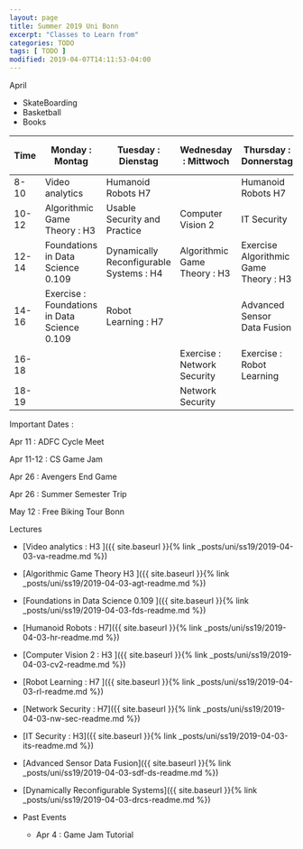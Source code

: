 ```yaml
---
layout: page
title: Summer 2019 Uni Bonn
excerpt: "Classes to Learn from"
categories: TODO
tags: [ TODO ]
modified: 2019-04-07T14:11:53-04:00
---
```



April

* SkateBoarding
* Basketball
* Books

| Time | Monday : Montag | Tuesday : Dienstag | Wednesday : Mittwoch | Thursday : Donnerstag | Friday : Freitag | Saturday : Samstag| Sunday : Sonntag |
|-------|-------|-------|-------|-------|-------|-------|-------|
| 8-10 | Video analytics | Humanoid Robots H7 |  | Humanoid Robots H7 ||||
| 10-12 | Algorithmic Game Theory : H3 | Usable Security and Practice | Computer Vision 2 | IT Security | Computer Vision 2 ||
| 12-14 | Foundations in Data Science 0.109| Dynamically Reconfigurable Systems : H4 | Algorithmic Game Theory : H3 |Exercise Algorithmic Game Theory : H3|Video analytics Tutorials||
| 14-16 | Exercise : Foundations in Data Science 0.109| Robot Learning : H7 ||Advanced Sensor Data Fusion|||
| 16-18 |||Exercise : Network Security| Exercise : Robot Learning |||
| 18-19 | | | Network Security ||||




Important Dates :

Apr 11 : ADFC Cycle Meet

Apr 11-12 : CS Game Jam

Apr 26 : Avengers End Game

Apr 26 : Summer Semester Trip

May 12 : Free Biking Tour Bonn


Lectures

* [Video analytics : H3 ]({{ site.baseurl }}{% link _posts/uni/ss19/2019-04-03-va-readme.md %})

* [Algorithmic Game Theory H3 ]({{ site.baseurl }}{% link _posts/uni/ss19/2019-04-03-agt-readme.md %})

* [Foundations in Data Science 0.109 ]({{ site.baseurl }}{% link _posts/uni/ss19/2019-04-03-fds-readme.md %})

* [Humanoid Robots : H7]({{ site.baseurl }}{% link _posts/uni/ss19/2019-04-03-hr-readme.md %})

* [Computer Vision 2 : H3 ]({{ site.baseurl }}{% link _posts/uni/ss19/2019-04-03-cv2-readme.md %})

* [Robot Learning : H7 ]({{ site.baseurl }}{% link _posts/uni/ss19/2019-04-03-rl-readme.md %})

* [Network Security : H7]({{ site.baseurl }}{% link _posts/uni/ss19/2019-04-03-nw-sec-readme.md %})

* [IT Security : H3]({{ site.baseurl }}{% link _posts/uni/ss19/2019-04-03-its-readme.md %})

* [Advanced Sensor Data Fusion]({{ site.baseurl }}{% link _posts/uni/ss19/2019-04-03-sdf-ds-readme.md %})

* [Dynamically Reconfigurable Systems]({{ site.baseurl }}{% link _posts/uni/ss19/2019-04-03-drcs-readme.md %})



* Past Events

  * Apr 4 : Game Jam Tutorial
